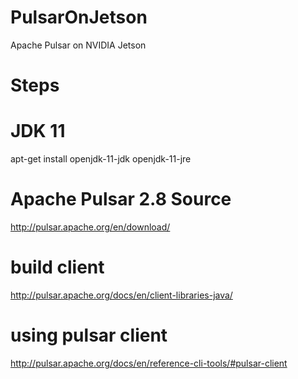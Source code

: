 # PulsarOnJetson
Apache Pulsar on NVIDIA Jetson 



# Steps

# JDK 11

apt-get install openjdk-11-jdk openjdk-11-jre

# Apache Pulsar 2.8 Source

http://pulsar.apache.org/en/download/

# build client 

http://pulsar.apache.org/docs/en/client-libraries-java/

# using pulsar client

http://pulsar.apache.org/docs/en/reference-cli-tools/#pulsar-client

